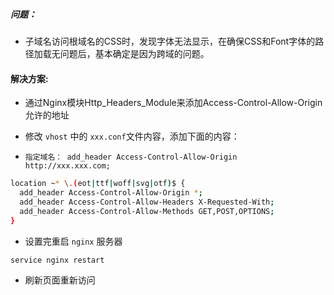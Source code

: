 
##### 问题：
- 子域名访问根域名的CSS时，发现字体无法显示，在确保CSS和Font字体的路径加载无问题后，基本确定是因为跨域的问题。

#### 解决方案:
- 通过Nginx模块Http_Headers_Module来添加Access-Control-Allow-Origin允许的地址

- 修改 `vhost` 中的 `xxx.conf`文件内容，添加下面的内容：
- `指定域名： add_header Access-Control-Allow-Origin http://xxx.xxx.com;`
```bash
location ~* \.(eot|ttf|woff|svg|otf)$ {
  add_header Access-Control-Allow-Origin *;
  add_header Access-Control-Allow-Headers X-Requested-With;
  add_header Access-Control-Allow-Methods GET,POST,OPTIONS;
}
```
- 设置完重启 `nginx` 服务器
```
service nginx restart
```
- 刷新页面重新访问
